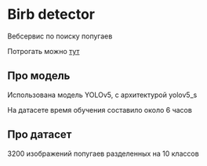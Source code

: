 # Birb detector
Вебсервис по поиску попугаев

Потрогать можно [тут](http://w60016.vdi.mipt.ru/)

## Про модель

Использована модель YOLOv5, с архитектурой yolov5_s

На датасете время обучения составило около 6 часов

## Про датасет

3200 изображений попугаев разделенных на 10 классов
